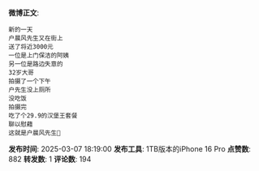 **微博正文**: 
```
新的一天
户晨风先生又在街上
送了将近3000元
一位是上门保洁的阿姨
另一位是路边失意的
32岁大哥
拍摄了一个下午
户先生没上厕所
没吃饭
拍摄完
吃了个29.9的汉堡王套餐
聊以慰藉
这就是户晨风先生🙏
```
**发布时间**: 2025-03-07 18:19:00
**发布工具**: 1TB版本的iPhone 16 Pro
**点赞数**: 882
**转发数**: 1
**评论数**: 194
